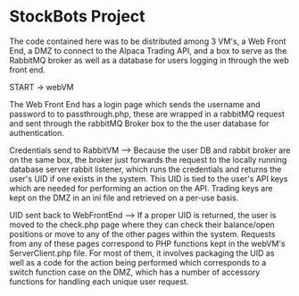 # StockBots Project

The code contained here was to be distributed among 3 VM's, a Web Front End, a DMZ to connect to the Alpaca Trading API, and a box to serve as the RabbitMQ broker as well as a database for users logging in through the web front end. 

START -> webVM  

  The Web Front End has a login page which sends the username and password to to passthrough.php, these are wrapped in a rabbitMQ request and sent through the rabbitMQ Broker box to the the user database for authentication.
  
  
  Credentials send to RabbitVM --> Because the user DB and rabbit broker are on the same box, the broker just forwards the request to the locally running database server rabbit listener, which runs the credentials and returns the user's UID if one exists in the system. This UID is tied to the user's API keys which are needed for performing an action on the API. Trading keys are kept on the DMZ in an ini file and retrieved on a per-use basis. 
  
  UID sent back to WebFrontEnd --> If a proper UID is returned, the user is moved to the check.php page where they can check their balance/open positions or move to any of the other pages within the system. Requests from any of these pages correspond to PHP functions kept in the webVM's ServerClient.php file. For most of them, it involves packaging the UID as well as a code for the action being performed which corresponds to a switch function case on the DMZ, which has a number of accessory functions for handling each unique user request. 
  
  
